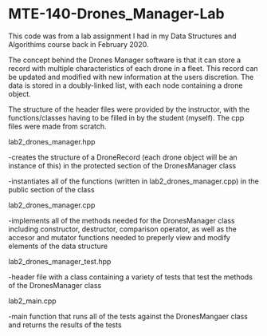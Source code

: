 # MTE-140-Drones_Manager-Lab

This code was from a lab assignment I had in my Data Structures and Algorithims course back in February 2020.


The concept behind the Drones Manager software is that it can store a record with multiple characteristics of each drone in a fleet.
This record can be updated and modified with new information at the users discretion.
The data is stored in a doubly-linked list, with each node containing a drone object.


The structure of the header files were provided by the instructor, with the functions/classes having to be filled in by the student (myself).
The cpp files were made from scratch.


lab2_drones_manager.hpp 

-creates the structure of a DroneRecord (each drone object will be an instance of this) in the protected section of the DronesManager class

-instantiates all of the functions (written in lab2_drones_manager.cpp) in the public section of the class


lab2_drones_manager.cpp

-implements all of the methods needed for the DronesManager class including constructor, destructor,
 comparison operator, as well as the accesor and mutator functions needed to preperly view and modify elements of the data structure  
 
 
lab2_drones_manager_test.hpp

-header file with a class containing a variety of tests that test the methods of the DronesManager class


lab2_main.cpp

-main function that runs all of the tests against the DronesMangaer class and returns the results of the tests



